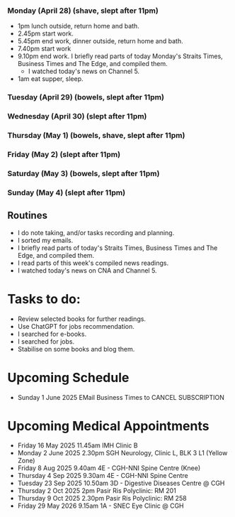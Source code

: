 ### Monday (April 28) (shave, slept after 11pm)
- 1pm lunch outside, return home and bath.
- 2.45pm start work.
- 5.45pm end work, dinner outside, return home and bath.
- 7.40pm start work
- 9.10pm end work.  I briefly read parts of today Monday's Straits Times, Business Times and The Edge, and compiled them.
    - I watched today's news on Channel 5.
- 1am eat supper, sleep.

### Tuesday (April 29) (bowels, slept after 11pm)


### Wednesday (April 30) (slept after 11pm)


### Thursday (May 1) (bowels, shave, slept after 11pm)


### Friday (May 2) (slept after 11pm)


### Saturday (May 3) (bowels, slept after 11pm)


### Sunday (May 4) (slept after 11pm)





## Routines
- I do note taking, and/or tasks recording and planning.
- I sorted my emails.
- I briefly read parts of today's Straits Times, Business Times and The Edge, and compiled them.
- I read parts of this week's compiled news readings.
- I watched today's news on CNA and Channel 5.

# Tasks to do:
- Review selected books for further readings.
- Use ChatGPT for jobs recommendation.
- I searched for e-books.
- I searched for jobs.
- Stabilise on some books and blog them.

# Upcoming Schedule
- Sunday 1 June 2025 EMail Business Times to CANCEL SUBSCRIPTION

# Upcoming Medical Appointments
- Friday 16 May 2025 11.45am IMH Clinic B
- Monday 2 June 2025 2.30pm SGH Neurology, Clinic L, BLK 3 L1 (Yellow Zone)
- Friday 8 Aug 2025 9.40am 4E - CGH-NNI Spine Centre (Knee)
- Thursday 4 Sep 2025 9.30am 4E - CGH-NNI Spine Centre
- Tuesday 23 Sep 2025 10.50am 3D - Digestive Diseases Centre @ CGH
- Thursday 2 Oct 2025 2pm Pasir Ris Polyclinic: RM 201
- Thursday 9 Oct 2025 2.30pm Pasir Ris Polyclinic: RM 258
- Friday 29 May 2026 9.15am 1A - SNEC Eye Clinic @ CGH

